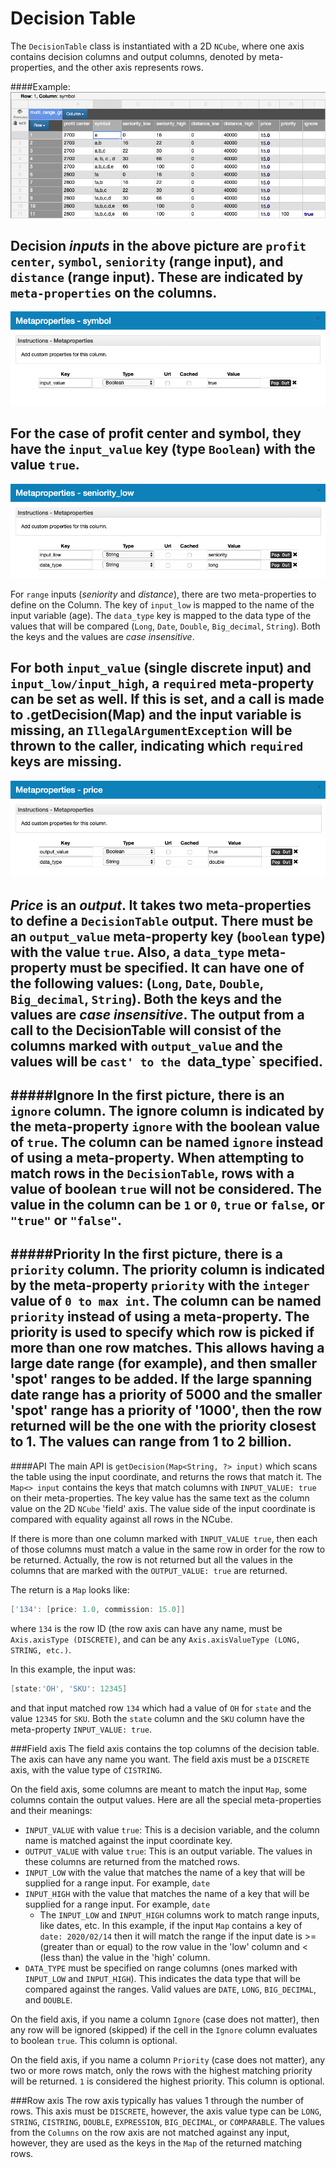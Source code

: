 # Decision Table
The `DecisionTable` class is instantiated with a 2D `NCube`, where one axis contains
decision columns and output columns, denoted by meta-properties, and the other axis
represents rows.

####Example:
![](images/DecisionTree.png)  

Decision *inputs* in the above picture are `profit center`, `symbol`, `seniority` (range input), and `distance` (range input).
These are indicated by `meta-properties` on the columns.   
---
![](images/Symbol_meta_props.png)  

For the case of profit center and symbol, they have the
`input_value` key (type `Boolean`) with the value `true`. 
---
![](images/Seniority_low.png)  

For `range` inputs (*seniority* and *distance*), there are two meta-properties to define on the Column. The
key of `input_low` is mapped to the name of the input variable (age).  The `data_type` key is mapped to the 
data type of the values that will be compared (`Long`, `Date`, `Double`, `Big_decimal`, `String`).  Both the keys and the values
are *case insensitive*.

For both `input_value` (single discrete input) and `input_low/input_high`, a `required` meta-property can be set as well. 
If this is set, and a call is made to .getDecision(Map) and the input variable is missing, an `IllegalArgumentException` will 
be thrown to the caller, indicating which `required` keys are missing. 
---
![](images/Price_output.png)

*Price* is an *output*.  It takes two meta-properties to define a `DecisionTable` output.  There must be an `output_value`
meta-property key (`boolean` type) with the value `true`.  Also, a `data_type` meta-property must be specified. 
It can have one of the following values: (`Long`, `Date`, `Double`, `Big_decimal`, `String`).  Both the keys and the values
are *case insensitive*.  The output from a call to the DecisionTable will consist of the columns marked with `output_value`
and the values will be `cast' to the `data_type` specified.
---
#####Ignore
In the first picture, there is an `ignore` column.  The ignore column is indicated
by the meta-property `ignore` with the boolean value of `true`.  The column can be named `ignore` instead
of using a meta-property.  When attempting to match rows in the `DecisionTable`, rows with a value of boolean `true`
will not be considered. The value in the column can be `1` or `0`, `true` or `false`, or `"true"` or `"false"`.
---
#####Priority
In the first picture, there is a `priority` column.  The priority column is indicated
by the meta-property `priority` with the `integer` value of `0 to max int`.  The column can be named `priority` instead of
using a meta-property.  The priority is used to specify which row is picked if more than one row matches.  This allows 
having a large date range (for example), and then smaller 'spot' ranges to be added.  If the large spanning date range has a 
priority of 5000 and the smaller 'spot' range has a priority of '1000', then the row returned will be the one with
the priority closest to 1.  The values can range from 1 to 2 billion.
---  
####API 
The main API is `getDecision(Map<String, ?> input)` which scans the table using the input coordinate, 
and returns the rows that match it.  The `Map<> input` contains the keys that match columns with
`INPUT_VALUE: true` on their meta-properties.  The key value has the same text as the column value
on the 2D `NCube` 'field' axis.  The value side of the input coordinate is compared with equality
against all rows in the NCube.

If there is more than one column marked with `INPUT_VALUE true`, then each of those columns must
match a value in the same row in order for the row to be returned. Actually, the row is not returned
but all the values in the columns that are marked with the `OUTPUT_VALUE: true` are returned.

The return is a `Map` looks like:
```groovy
['134': [price: 1.0, commission: 15.0]]
```                                     
where `134` is the row ID (the row axis can have any name, must be `Axis.axisType (DISCRETE)`, and can be any 
`Axis.axisValueType (LONG, STRING, etc.)`.

In this example, the input was:
```groovy
[state:'OH', 'SKU': 12345]
```
and that input matched row `134` which had a value of `OH` for `state` and the value `12345` for `SKU`.
Both the `state` column and the `SKU` column have the meta-property `INPUT_VALUE: true`.

###Field axis
The field axis contains the top columns of the decision table.  The axis can have any name you want.
The field axis must be a `DISCRETE` axis, with the value type of `CISTRING`.

On the field axis, some columns are meant to match the input `Map`, some columns contain the output values.
Here are all the special meta-properties and their meanings:
  
* `INPUT_VALUE` with value `true`: This is a decision variable, and the column name is matched against the input coordinate key. 
* `OUTPUT_VALUE` with value `true`: This is an output variable. The values in these columns are returned from the matched rows.
* `INPUT_LOW` with the value that matches the name of a key that will be supplied for a range input.  For example, `date`
* `INPUT_HIGH` with the value that matches the name of a key that will be supplied for a range input.  For example, `date`
  * The `INPUT_LOW` and `INPUT_HIGH` columns work to match range inputs, like dates, etc. In this example, if the input
    `Map` contains a key of `date: 2020/02/14` then it will match the range if the input date is >= (greater than or equal) to
    the row value in the 'low' column and < (less than) the value in the 'high' column.
* `DATA_TYPE` must be specified on range columns (ones marked with `INPUT_LOW` and `INPUT_HIGH`).  This indicates the
data type that will be compared against the ranges. Valid values are `DATE`, `LONG`, `BIG_DECIMAL`, and `DOUBLE`.

On the field axis, if you name a column `Ignore` (case does not matter), then any row will be ignored (skipped) if the 
cell in the `Ignore` column evaluates to boolean `true`.  This column is optional.

On the field axis, if you name a column `Priority` (case does not matter), any two or more rows match, only the rows
with the highest matching priority will be returned.  `1` is considered the highest priority.  This column is optional.

###Row axis
The row axis typically has values 1 through the number of rows.  This axis must be `DISCRETE`, however, the axis value
type can be `LONG`, `STRING`, `CISTRING`, `DOUBLE`, `EXPRESSION`, `BIG_DECIMAL`, or `COMPARABLE`.  The values from
the `Columns` on the row axis are not matched against any input, however, they are used as the keys in the `Map` of 
the returned matching rows. 